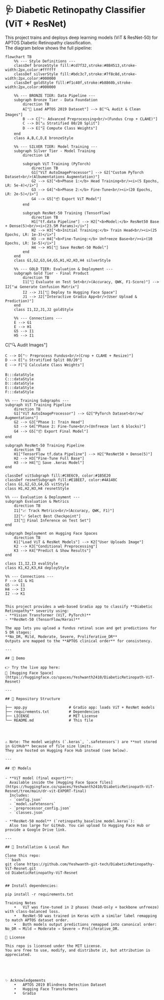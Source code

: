 # 🩺 Diabetic Retinopathy Classifier (ViT + ResNet)


This project trains and deploys deep learning models (ViT & ResNet-50) for APTOS Diabetic Retinopathy classification.  
The diagram below shows the full pipeline:

```mermaid
flowchart TB
    %% --- Style Definitions ---
    classDef bronzeStyle fill:#cd7f32,stroke:#8B4513,stroke-width:2px,color:#ffffff
    classDef silverStyle fill:#bdc3c7,stroke:#7f8c8d,stroke-width:2px,color:#000000
    classDef goldStyle fill:#f1c40f,stroke:#b8860b,stroke-width:2px,color:#000000

    %% --- BRONZE TIER: Data Pipeline ---
    subgraph Bronze Tier - Data Foundation
        direction TB
        A["📄 Load APTOS 2019 Dataset"] --> B["🔍 Audit & Clean Images"]
        B --> C["✨ Advanced Preprocessing<br/>(Fundus Crop + CLAHE)"]
        C --> D["⚖️ Stratified 80/20 Split"]
        D --> E["🎚️ Compute Class Weights"]
    end
    class A,B,C,D,E bronzeStyle

    %% --- SILVER TIER: Model Training ---
    subgraph Silver Tier - Model Training
        direction LR
        
        subgraph ViT Training (PyTorch)
            direction TB
            G1["ViT AutoImageProcessor"] --> G2["Custom PyTorch Dataset<br/>(Albumentations Augmentation)"]
            G2 --> G3["<b>Phase 1:</b> Head Training<br/><i>(5 Epochs, LR: 5e-4)</i>"]
            G3 --> G4["<b>Phase 2:</b> Fine-Tune<br/><i>(20 Epochs, LR: 2e-5)</i>"]
            G4 --> G5["📦 Export ViT Model"]
        end

        subgraph ResNet-50 Training (TensorFlow)
            direction TB
            H1["tf.data Pipeline"] --> H2["<b>Model:</b> ResNet50 Base + Dense(5)<br/><i>(23.5M Params)</i>"]
            H2 --> H3["<b>Initial Training:</b> Train Head<br/><i>(25 Epochs, LR: 1e-3)</i>"]
            H3 --> H4["<b>Fine-Tuning:</b> Unfreeze Base<br/><i>(10 Epochs, LR: 1e-5)</i>"]
            H4 --> H5["💾 Save ResNet-50 Model"]
        end
    end
    class G1,G2,G3,G4,G5,H1,H2,H3,H4 silverStyle
    
    %% --- GOLD TIER: Evaluation & Deployment ---
    subgraph Gold Tier - Final Product
        direction TB
        I1["🧪 Evaluate on Test Set<br/>(Accuracy, QWK, F1-Score)"] --> I2["📊 Generate Confusion Matrix"]
        I2 --> J1["🚀 Deploy to Hugging Face Space"]
        J1 --> J2["Interactive Gradio App<br/>(User Upload & Prediction)"]
    end
    class I1,I2,J1,J2 goldStyle
    
    %% --- Connections ---
    E --> G1
    E --> H1
    G5 --> I1
    H5 --> I1
```

<!-- ```mermaid
flowchart TB
    %% --- Style Definitions ---
    classDef dataStyle fill:#E3F2FD,stroke:#333,stroke-width:2px,color:#0D47A1
    classDef vitStyle fill:#E8F5E9,stroke:#333,stroke-width:2px,color:#1B5E20
    classDef resnetStyle fill:#F3E5F5,stroke:#333,stroke-width:2px,color:#4A148C
    classDef evalStyle fill:#FFF3E0,stroke:#333,stroke-width:2px,color:#E65100
    classDef deployStyle fill:#E0F7FA,stroke:#333,stroke-width:2px,color:#006064

    %% --- Main Flow ---
    B["📄 Load Data"] --> C["🔍 Audit Images"]
    C --> D["✨ Preprocess Fundus<br/>(Crop + CLAHE + Resize)"]
    D --> E["⚖️ Stratified Split 80/20"]
    E --> F["🎚️ Calculate Class Weights"]
    
    B:::dataStyle
    C:::dataStyle
    D:::dataStyle
    E:::dataStyle
    F:::dataStyle

    %% --- Training Subgraphs ---
    subgraph ViT Training Pipeline
        direction TB
        G1["ViT AutoImageProcessor"] --> G2["PyTorch Dataset<br/>w/ Augmentations"]
        G2 --> G3["Phase 1: Train Head"]
        G3 --> G4["Phase 2: Fine-Tune<br/>(Unfreeze last 6 blocks)"]
        G4 --> G5["📦 Export Final Model"]
    end
    
    subgraph ResNet-50 Training Pipeline
        direction TB
        H1["TensorFlow tf.data Pipeline"] --> H2["ResNet50 + Dense(5)"]
        H2 --> H3["Fine-Tune Full Base"]
        H3 --> H4["💾 Save .keras Model"]
    end

    classDef vitSubgraph fill:#C8E6C9, color:#1B5E20
    classDef resnetSubgraph fill:#E1BEE7, color:#4A148C
    class G1,G2,G3,G4,G5 vitStyle
    class H1,H2,H3,H4 resnetStyle

    %% --- Evaluation & Deployment ---
    subgraph Evaluation & Metrics
        direction TB
        I1["📈 Track Metrics<br/>(Accuracy, QWK, F1)"]
        I2["✅ Select Best Checkpoint"]
        I3["🧪 Final Inference on Test Set"]
    end
    
    subgraph Deployment on Hugging Face Spaces
        direction TB
        K1["Load ViT & ResNet Models"] --> K2["User Uploads Image"]
        K2 --> K3["Conditional Preprocessing"]
        K3 --> K4["Predict & Show Results"]
    end

    class I1,I2,I3 evalStyle
    class K1,K2,K3,K4 deployStyle

    %% --- Connections ---
    F --> G1 & H1
    G5 --> I1
    H4 --> I3
    I2 --> K1
``` -->

This project provides a web-based Gradio app to classify **Diabetic Retinopathy** severity using:
- **Vision Transformer (ViT, PyTorch)**  
- **ResNet-50 (TensorFlow/Keras)**  

The app lets you upload a fundus retinal scan and get predictions for 5 DR stages:
**No_DR, Mild, Moderate, Severe, Proliferative_DR**  
Outputs are mapped to the **APTOS clinical order** for consistency.

---

## 🚀 Demo

👉 Try the live app here:  
🔗 [Hugging Face Space](https://huggingface.co/spaces/Yeshwanth2410/DiabeticRetinopath-ViT-Resnet)

---

## 📂 Repository Structure

├── app.py                   # Gradio app: loads ViT + ResNet models
├── requirements.txt         # Dependencies
├── LICENSE                  # MIT License
└── README.md                # This file




⚠️ Note: The model weights (`.keras`, `.safetensors`) are **not stored in GitHub** because of file size limits.  
They are hosted on Hugging Face Hub instead (see below).

---

## 📦 Models

- **ViT model (final export)**:  
  Available inside the [Hugging Face Space files](https://huggingface.co/spaces/Yeshwanth2410/DiabeticRetinopath-ViT-Resnet/tree/main/dr-vit-EXPORT-final)  
  Includes:
  - `config.json`  
  - `model.safetensors`  
  - `preprocessor_config.json`  
  - `classes.json`

- **ResNet-50 model** (`retinopathy_baseline_model.keras`):  
  Also too large for GitHub. You can upload to Hugging Face Hub or provide a Google Drive link.

---

## 🔧 Installation & Local Run

Clone this repo:
```bash
git clone https://github.com/Yeshwanth-git-tech/DiabeticRetinopathy-ViT-Resnet.git
cd DiabeticRetinopathy-ViT-Resnet


## Install dependencies:

pip install -r requirements.txt

Training Notes
	•	ViT was fine-tuned in 2 phases (head-only + backbone unfreeze) with class-balanced loss.
	•	ResNet-50 was trained in Keras with a similar label remapping to match APTOS dataset order.
	•	Both models output predictions remapped into canonical order:
No_DR → Mild → Moderate → Severe → Proliferative_DR.

📜 License

This repo is licensed under the MIT License.
You are free to use, modify, and distribute it, but attribution is appreciated.





✨ Acknowledgements
	•	APTOS 2019 Blindness Detection Dataset
	•	Hugging Face Transformers
	•	Gradio